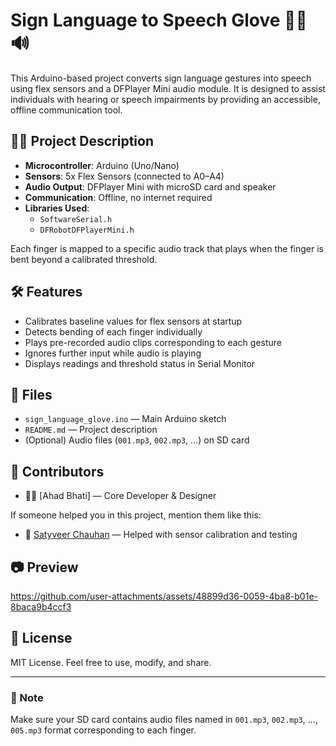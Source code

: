 # Sign Language to Speech Glove 🤖🧤🔊

This Arduino-based project converts sign language gestures into speech using flex sensors and a DFPlayer Mini audio module. It is designed to assist individuals with hearing or speech impairments by providing an accessible, offline communication tool.

## 👨‍💻 Project Description

- **Microcontroller**: Arduino (Uno/Nano)
- **Sensors**: 5x Flex Sensors (connected to A0–A4)
- **Audio Output**: DFPlayer Mini with microSD card and speaker
- **Communication**: Offline, no internet required
- **Libraries Used**:
  - `SoftwareSerial.h`
  - `DFRobotDFPlayerMini.h`

Each finger is mapped to a specific audio track that plays when the finger is bent beyond a calibrated threshold.

## 🛠️ Features

- Calibrates baseline values for flex sensors at startup
- Detects bending of each finger individually
- Plays pre-recorded audio clips corresponding to each gesture
- Ignores further input while audio is playing
- Displays readings and threshold status in Serial Monitor

## 📁 Files

- `sign_language_glove.ino` — Main Arduino sketch
- `README.md` — Project description
- (Optional) Audio files (`001.mp3`, `002.mp3`, ...) on SD card

## 🙋 Contributors

- 👨‍💻 [Ahad Bhati] — Core Developer & Designer

If someone helped you in this project, mention them like this:

- 🙌 [Satyveer Chauhan](https://github.com/satyveer2005) — Helped with sensor calibration and testing

## 📷 Preview

https://github.com/user-attachments/assets/48899d36-0059-4ba8-b01e-8baca9b4ccf3

## 📝 License

MIT License. Feel free to use, modify, and share.

---

### 📣 Note

Make sure your SD card contains audio files named in `001.mp3`, `002.mp3`, ..., `005.mp3` format corresponding to each finger.
